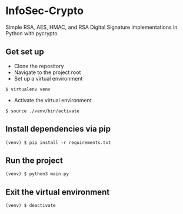 # InfoSec-Crypto
Simple RSA, AES, HMAC, and RSA Digital Signature implementations in Python with pycrypto

## Get set up
* Clone the repository
* Navigate to the project root
* Set up a virtual environment
```
$ virtualenv venv
```
* Activate the virtual environment
```
$ source ./venv/bin/activate
```


## Install dependencies via pip
```
(venv) $ pip install -r requirements.txt
```


## Run the project
```
(venv) $ python3 main.py
```

## Exit the virtual environment
```
(venv) $ deactivate
```

